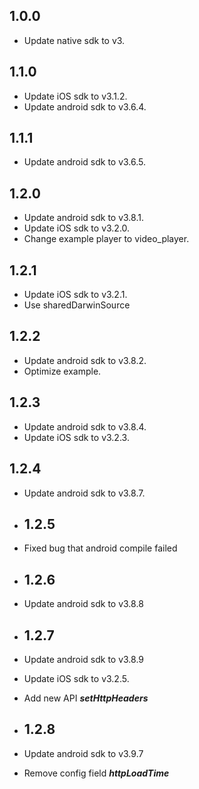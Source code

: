 ## 1.0.0

* Update native sdk to v3.

## 1.1.0

* Update iOS sdk to v3.1.2.
* Update android sdk to v3.6.4.

## 1.1.1

* Update android sdk to v3.6.5.

## 1.2.0
* Update android sdk to v3.8.1.
* Update iOS sdk to v3.2.0.
* Change example player to video_player.

## 1.2.1
* Update iOS sdk to v3.2.1.
* Use sharedDarwinSource

## 1.2.2
* Update android sdk to v3.8.2.
* Optimize example.

## 1.2.3
* Update android sdk to v3.8.4.
* Update iOS sdk to v3.2.3.

## 1.2.4
* Update android sdk to v3.8.7.

* ## 1.2.5
* Fixed bug that android compile failed

* ## 1.2.6
* Update android sdk to v3.8.8

* ## 1.2.7
* Update android sdk to v3.8.9
* Update iOS sdk to v3.2.5.
* Add new API ***setHttpHeaders***

* ## 1.2.8
* Update android sdk to v3.9.7
* Remove config field ***httpLoadTime***